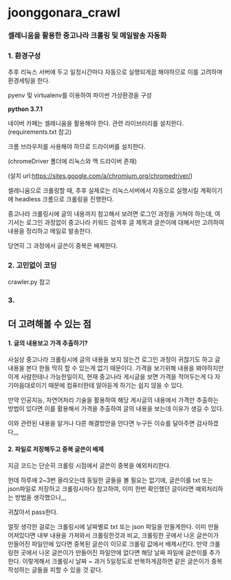 # joonggonara_crawl
### 셀레니움을 활용한 중고나라 크롤링 및 메일발송 자동화



### 1. 환경구성

추후 리눅스 서버에 두고 일정시간마다 자동으로 실행되게끔 해야하므로 이를 고려하며 환경세팅을 한다.

pyenv 및 virtualenv를 이용하여 파이썬 가상환경을 구성

**python 3.7.1**



네이버 카페는 셀레니움을 활용해야 한다. 관련 라이브러리를 설치한다.(requirements.txt 참고)



크롬 브라우저를 사용해야 하므로 드라이버를 설치한다.

(chromeDriver 폴더에 리눅스와 맥 드라이버 존재)

(설치 url:<https://sites.google.com/a/chromium.org/chromedriver/>)



셀레니움으로 크롤링할 때, 추후 실제로는 리눅스서버에서 자동으로 실행시킬 계획이기에 headless 크롬으로 크롤링을 진행한다. 



중고나라 크롤링시에 글의 내용까지 참고해서 보려면 로그인 과정을 거쳐야 하는데, 여기서는 로그인 과정없이 중고나라 키워드 검색후 글 제목과 글쓴이에 대해서만 고려하여 내용을 정리하고 메일로 발송한다.

당연히 그 과정에서 글쓴이 중복은 배제한다.



### 2. 고민없이 코딩

crawler.py 참고



### 3.





## 더 고려해볼 수 있는 점

#### 1. 글의 내용보고 가격 추출하기?

사실상 중고나라 크롤링시에 글의 내용을 보지 않는건 로그인 과정이 귀찮기도 하고 글 내용을 본다 한들 딱히 할 수 있는게 없기 때문이다. 가격을 보기위해 내용을 봐야하지만 이게 사람한테나 가능한일이지, 현재 중고나라 게시글을 보면 가격을 적어두는게 다 자기마음대로이기 때문에 컴퓨터한테 알아듣게 하기는 쉽지 않을 수 있다.

만약 인공지능, 자연어처리 기술을 활용하여 해당 게시글의 내용에서 가격만 추출하는 방법이 있다면 이를 활용해서 가격을 추출하여 글의 내용을 보는데 이유가 생길 수 있다.

이와 관련된 내용을 알거나 다른 해결방안을 안다면 누구든 이슈를 달아주면 감사하겠다,,,



#### 2. 파일로 저장해두고 중복 글쓴이 배제

지금 코드는 단순히 크롤링 시점에서 글쓴이 중복을 예외처리한다.

헌데 하루에 2~3번 올라오는데 동일한 글들을 볼 필요는 없기에, 글쓴이를 txt 또는 json파일로 저장하고 크롤링시마다 참고하여, 이미 한번 확인했던 글이라면 예외처리하는 방법을 생각했으나,,,

귀찮아서 pass한다.

얼핏 생각한 걸로는 크롤링시에 날짜별로 txt 또는 json 파일을 만들게한다. 이미 만들어져있다면 내부 내용을 가져와서 크롤링한것과 비교, 크롤링한 곳에서 나온 글쓴이가 만들어진 파일안에 있다면 중복된 글쓴이 이므로 크롤링 값에서 배제시킨다. 만약 크롤링한 곳에서 나온 글쓴이가 만들어진 파일안에 없다면 해당 날짜 파일에 글쓴이를 추가한다. 이렇게해서 크롤링시 날짜 ~ 과거 5일정도로 반복하게끔하면 같은 글쓴이가 중복작성하는 글들을 피할 수 있을 것 같다.

